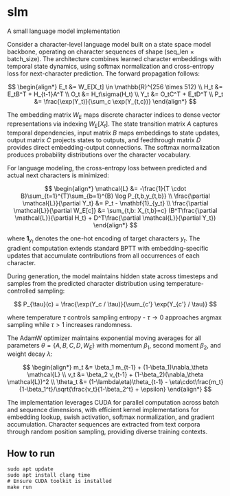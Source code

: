# slm
A small language model implementation

Consider a character-level language model built on a state space model backbone, operating on character sequences of shape (seq_len × batch_size). The architecture combines learned character embeddings with temporal state dynamics, using softmax normalization and cross-entropy loss for next-character prediction. The forward propagation follows:

$$
\begin{align*}
E_t &= W_E[X_t] \in \mathbb{R}^{256 \times 512} \\
H_t &= E_tB^T + H_{t-1}A^T \\
O_t &= H_t\sigma(H_t) \\
Y_t &= O_tC^T + E_tD^T \\
P_t &= \frac{\exp(Y_t)}{\sum_c \exp(Y_{t,c})}
\end{align*}
$$

The embedding matrix $W_E$ maps discrete character indices to dense vector representations via indexing $W_E[X_t]$. The state transition matrix $A$ captures temporal dependencies, input matrix $B$ maps embeddings to state updates, output matrix $C$ projects states to outputs, and feedthrough matrix $D$ provides direct embedding-output connections. The softmax normalization produces probability distributions over the character vocabulary.

For language modeling, the cross-entropy loss between predicted and actual next characters is minimized:

$$
\begin{align*}
\mathcal{L} &= -\frac{1}{T \cdot B}\sum_{t=1}^{T}\sum_{b=1}^{B} \log P_{t,b,y_{t,b}} \\
\frac{\partial \mathcal{L}}{\partial Y_t} &= P_t - \mathbf{1}_{y_t} \\
\frac{\partial \mathcal{L}}{\partial W_E[c]} &= \sum_{t,b: X_{t,b}=c} (B^T\frac{\partial \mathcal{L}}{\partial H_t} + D^T\frac{\partial \mathcal{L}}{\partial Y_t})
\end{align*}
$$

where $\mathbf{1}_{y_t}$ denotes the one-hot encoding of target characters $y_t$. The gradient computation extends standard BPTT with embedding-specific updates that accumulate contributions from all occurrences of each character.

During generation, the model maintains hidden state across timesteps and samples from the predicted character distribution using temperature-controlled sampling:

$$
P_{\tau}(c) = \frac{\exp(Y_c / \tau)}{\sum_{c'} \exp(Y_{c'} / \tau)}
$$

where temperature $\tau$ controls sampling entropy - $\tau \rightarrow 0$ approaches argmax sampling while $\tau > 1$ increases randomness.

The AdamW optimizer maintains exponential moving averages for all parameters $\theta = \{A, B, C, D, W_E\}$ with momentum $\beta_1$, second moment $\beta_2$, and weight decay $\lambda$:

$$
\begin{align*}
m_t &= \beta_1 m_{t-1} + (1-\beta_1)\nabla_\theta \mathcal{L} \\
v_t &= \beta_2 v_{t-1} + (1-\beta_2)(\nabla_\theta \mathcal{L})^2 \\
\theta_t &= (1-\lambda\eta)\theta_{t-1} - \eta\cdot\frac{m_t}{1-\beta_1^t}/\sqrt{\frac{v_t}{1-\beta_2^t} + \epsilon}
\end{align*}
$$

The implementation leverages CUDA for parallel computation across batch and sequence dimensions, with efficient kernel implementations for embedding lookup, swish activation, softmax normalization, and gradient accumulation. Character sequences are extracted from text corpora through random position sampling, providing diverse training contexts.

## How to run
```
sudo apt update
sudo apt install clang time
# Ensure CUDA toolkit is installed
make run
```